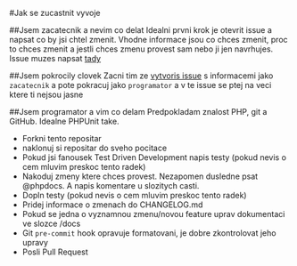 #Jak se zucastnit vyvoje

##Jsem zacatecnik a nevim co delat
Idealni prvni krok je otevrit issue a napsat co by jsi chtel zmenit. Vhodne informace jsou co chces zmenit, proc to chces zmenit a jestli chces zmenu provest sam nebo ji jen navrhujes. Issue muzes napsat [tady](https://github.com/skaut/Skautis/issues/new)

##Jsem pokrocily clovek
Zacni tim ze [vytvoris issue](https://github.com/skaut/Skautis/issues/new) s informacemi jako ``zacatecnik`` a pote pokracuj jako ``programator`` a v te issue se ptej na veci ktere ti nejsou jasne

##Jsem programator a vim co delam
Predpokladam znalost PHP, git a GitHub. Idealne PHPUnit take.

* Forkni tento repositar
* naklonuj si repositar do sveho pocitace
* Pokud jsi fanousek Test Driven Development napis testy (pokud nevis o cem mluvim preskoc tento radek)
* Nakoduj zmeny ktere chces provest. Nezapomen dusledne psat @phpdocs. A napis komentare u slozitych casti.
* Dopln testy (pokud nevis o cem mluvim preskoc tento radek)
* Pridej informace o zmenach do CHANGELOG.md
* Pokud se jedna o vyznamnou zmenu/novou feature uprav dokumentaci ve slozce /docs
* Git ``pre-commit`` hook opravuje formatovani, je dobre zkontrolovat jeho upravy
* Posli Pull Request

